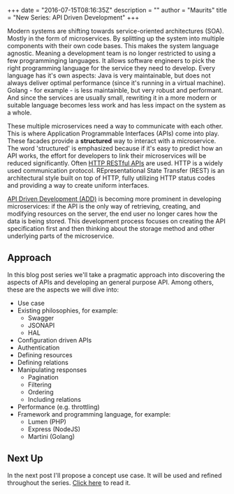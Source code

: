 +++
date = "2016-07-15T08:16:35Z"
description = ""
author = "Maurits"
title = "New Series: API Driven Development"
+++

Modern systems are shifting towards service-oriented architectures (SOA). Mostly in the form of microservices. By splitting up the system into multiple components with their own code bases. This makes the system language agnostic. Meaning a development team is no longer restricted to using a few programminging languages. It allows software engineers to pick the right programming language for the service they need to develop. Every language has it's own aspects: Java is very maintainable, but does not always deliver optimal performance (since it's running in a virtual machine). Golang - for example - is less maintainble, but very robust and performant. And since the services are usually small, rewriting it in a more modern or suitable language becomes less work and has less impact on the system as a whole.

These multiple microservices need a way to communicate with each other. This is where Application Programmable Interfaces (APIs) come into play. These facades provide a __structured__ way to interact with a microservice. The word 'structured' is emphasized because if it's easy to predict how an API works, the effort for developers to link their microservices will be reduced significantly. Often [HTTP RESTful APIs](https://en.wikipedia.org/wiki/Representational_state_transfer) are used. HTTP is a widely used communication protocol. REpresentational State Transfer (REST) is an architectural style built on top of HTTP, fully utilizing HTTP status codes and providing a way to create uniform interfaces.

[API Driven Development (ADD)](http://apigee.com/about/blog/technology/api-centric-architecture-all-development-api-development) is becoming more prominent in developing microservices: if the API is the only way of retrieving, creating, and modifying resources on the server, the end user no longer cares how the data is being stored.
This development process focuses on creating the API specification first and then thinking about the storage method and other underlying parts of the microservice.

## Approach

In this blog post series we'll take a pragmatic approach into discovering the aspects of APIs and developing an general purpose API. Among others, these are the aspects we will dive into:

- Use case
- Existing philosophies, for example:
	- Swagger
	- JSONAPI
	- HAL
- Configuration driven APIs
- Authentication
- Defining resources
- Defining relations
- Manipulating responses
	- Pagination
	- Filtering
	- Ordering
	- Including relations
- Performance (e.g. throttling)
- Framework and programming language, for example:
	- Lumen (PHP)
	- Express (NodeJS)
	- Martini (Golang)

## Next Up

In the next post I'll propose a concept use case. It will be used and refined throughout the series. [Click here](/post/add-1-use-case/) to read it.

